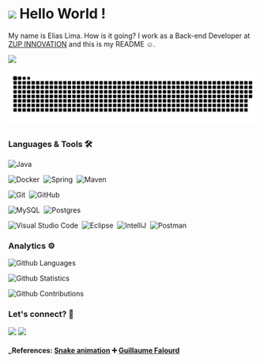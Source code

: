 
<h1><img src="https://emojis.slackmojis.com/emojis/images/1531849430/4246/blob-sunglasses.gif?1531849430" width="30"/> Hello World ! </h1>

My name is Elias Lima. How is it going? I work as a Back-end Developer at [ZUP INNOVATION](www.zup.com.br) and this is my README ☺.

![](http://estruyf-github.azurewebsites.net/api/VisitorHit?user=Elias-Lima906&repo=Elias-Lima906&countColorcountColor)

![Snake animation](https://github.com/Elias-Lima906/Elias-Lima906/blob/main/svg/github-user-contribution.svg)

### Languages & Tools 🛠

![Java](https://img.shields.io/badge/-Java-05122A?style=flat&logo=Java&logoColor=white)&nbsp;

![Docker](https://img.shields.io/badge/-Docker-05122A?style=flat&logo=docker)&nbsp;
![Spring](https://img.shields.io/badge/-Spring-05122A?style=flat&logo=spring&logoColor=white)&nbsp;
![Maven](https://img.shields.io/badge/-Maven-05122A?style=flat&logo=apache-maven&logoColor=white)&nbsp;

![Git](https://img.shields.io/badge/-Git-05122A?style=flat&logo=git)&nbsp;
![GitHub](https://img.shields.io/badge/-GitHub-05122A?style=flat&logo=github)&nbsp;

![MySQL](https://img.shields.io/badge/-MySQL-05122A?style=flat&logo=mysql&logoColor=white)&nbsp;
![Postgres](https://img.shields.io/badge/-Postgres-05122A?style=flat&logo=postgresql)&nbsp;

![Visual Studio Code](https://img.shields.io/badge/-Visual%20Studio%20Code-05122A?style=flat&logo=visual-studio-code&logoColor=007ACC)&nbsp;
![Eclipse](https://img.shields.io/badge/-Eclipse-05122A?style=flat&logo=eclipse&logoColor=007ACC)&nbsp;
![IntelliJ](https://img.shields.io/badge/-IntelliJ-05122A?style=flat&logo=jetbrains)&nbsp;
![Postman](https://img.shields.io/badge/-Postman-05122A?style=flat&logo=postman)&nbsp;

### Analytics ⚙️

![Github Languages](https://github-readme-stats.vercel.app/api/top-langs/?username=Elias-Lima906&layout=compact&count_private=true)

![Github Statistics](https://github-readme-stats.vercel.app/api/?username=Elias-Lima906&count_private=true&show_icons=true)

![Github Contributions](https://github-readme-streak-stats.herokuapp.com/?user=Elias-Lima906&hide_border=true)

### Let's connect? 🤝

<p align="left">
	<a href="https://www.linkedin.com/in/elias-lima-298373190"><img src="https://img.shields.io/badge/-LinkedIn-0077B5?style=flat&logo=Linkedin&logoColor=white"/></a>
	<a href="https://www.instagram.com/sr.smith906"><img src="https://img.shields.io/badge/-Instagram-E4405F?style=flat&logo=instagram&logoColor=white"/></a>
</p>

#### _References: [Snake animation](https://github.com/Platane/snk) ➕ [Guillaume Falourd](https://dev.to/guifalourd/step-by-step-to-create-a-readme-for-your-github-profile-1i0g) 

